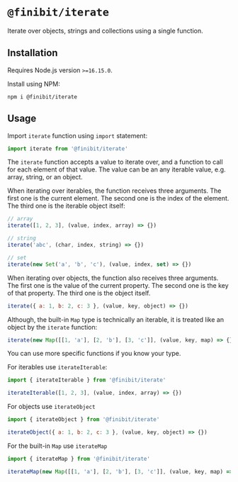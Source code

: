 # `@finibit/iterate`

Iterate over objects, strings and collections using a single function.

## Installation

Requires Node.js version `>=16.15.0`.

Install using NPM:

```shell
npm i @finibit/iterate
```

## Usage

Import `iterate` function using `import` statement:

```js
import iterate from '@finibit/iterate'
```

The `iterate` function accepts a value to iterate over, and a function to call for each element of that value. The
value can be an any iterable value, e.g. array, string, or an object. 

When iterating over iterables, the function receives three arguments. The first one is the current element. The second
one is the index of the element. The third one is the iterable object itself:

```js
// array
iterate([1, 2, 3], (value, index, array) => {})

// string
iterate('abc', (char, index, string) => {})

// set
iterate(new Set('a', 'b', 'c'), (value, index, set) => {})
```

When iterating over objects, the function also receives three arguments. The first one is the value of the current
property. The second one is the key of that property. The third one is the object itself.

```js
iterate({ a: 1, b: 2, c: 3 }, (value, key, object) => {})
```

Although, the built-in `Map` type is technically an iterable, it is treated like an object by the `iterate` function:

```js
iterate(new Map([[1, 'a'], [2, 'b'], [3, 'c']], (value, key, map) => {}))
```

You can use more specific functions if you know your type.

For iterables use `iterateIterable`:

```js
import { iterateIterable } from '@finibit/iterate'

iterateIterable([1, 2, 3], (value, index, array) => {})
```

For objects use `iterateObject`

```js
import { iterateObject } from '@finibit/iterate'

iterateObject({ a: 1, b: 2, c: 3 }, (value, key, object) => {})
```

For the built-in `Map` use `iterateMap`

```js
import { iterateMap } from '@finibit/iterate'

iterateMap(new Map([[1, 'a'], [2, 'b'], [3, 'c']], (value, key, map) => {}))
```
